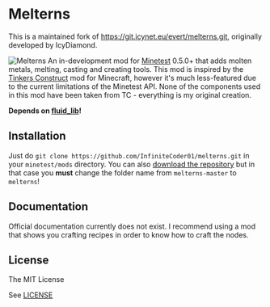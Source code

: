 # Melterns
This is a maintained fork of https://git.icynet.eu/evert/melterns.git, originally developed by IcyDiamond.

![Melterns](screenshot.png)
An in-development mod for [Minetest](http://minetest.net) 0.5.0+ that adds molten metals, melting, casting and creating tools. This mod is inspired by the [Tinkers Construct](https://minecraft.curseforge.com/projects/tinkers-construct) mod for Minecraft, however it's much less-featured due to the current limitations of the Minetest API. None of the components used in this mod have been taken from TC - everything is my original creation.

**Depends on [fluid_lib](https://github.com/InfiniteCoder01/fluid_lib)!**

## Installation
Just do `git clone https://github.com/InfiniteCoder01/melterns.git` in your `minetest/mods` directory. You can also [download the repository](https://github.com/InfiniteCoder01/melterns/archive/master.zip) but in that case you **must** change the folder name from `melterns-master` to `melterns`!

## Documentation
Official documentation currently does not exist. I recommend using a mod that shows you crafting recipes in order to know how to craft the nodes.

## License
The MIT License

See [LICENSE](LICENSE.txt)
